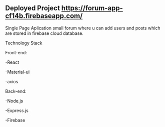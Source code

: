## Deployed Project https://forum-app-cf14b.firebaseapp.com/

Single Page Aplication small forum where u can add users and posts which are stored in firebase cloud database.

Technology Stack

Front-end:

-React

-Material-ui 

-axios


Back-end:

-Node.js

-Express.js

-Firebase 
